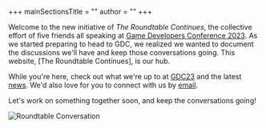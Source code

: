 +++
mainSectionsTitle = ""
author = ""
+++

Welcome to the new initiative of *The Roundtable Continues*, the collective effort of five friends all speaking at [Game Developers Conference 2023]. As we started preparing to head to GDC, we realized we wanted to document the discussions we'll have and keep those conversations going. This website, [The Roundtable Continues], is our hub.

While you're here, check out what we're up to at [GDC23] and the latest [news]. We'd also love for you to connect with us by [email].

Let's work on something together soon, and keep the conversations going!

![Roundtable Conversation](/images/roundtable-conversation.png)


[Dr. Bret Staudt Willet]: https://bretsw.com/
[news]: /posts
[Game Developers Conference 2023]: https://gdconf.com/
[GDC23]: /gdc23
[@ERSOgroup]: https://twitter.com/ERSOgroup
[email]: mailto:bret.staudt.willet@gmail.com
